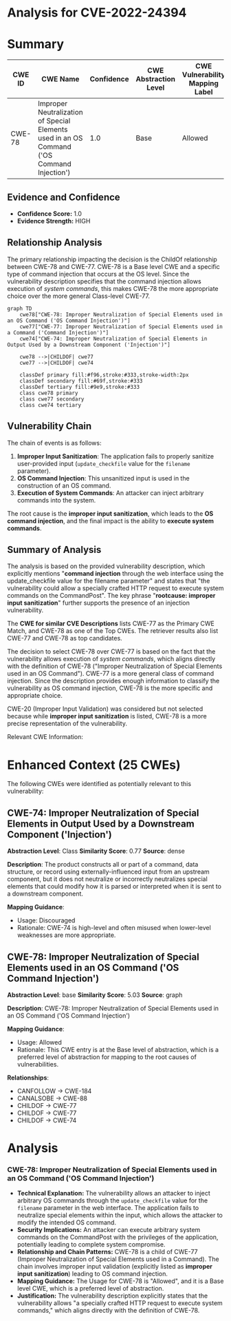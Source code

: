 # Analysis for CVE-2022-24394

# Summary
| CWE ID | CWE Name | Confidence | CWE Abstraction Level | CWE Vulnerability Mapping Label | CWE-Vulnerability Mapping Notes |
|---|---|---|---|---|---|
| CWE-78 | Improper Neutralization of Special Elements used in an OS Command ('OS Command Injection') | 1.0 | Base | Allowed | Primary CWE |

## Evidence and Confidence

*   **Confidence Score:** 1.0
*   **Evidence Strength:** HIGH

## Relationship Analysis
The primary relationship impacting the decision is the ChildOf relationship between CWE-78 and CWE-77. CWE-78 is a Base level CWE and a specific type of command injection that occurs at the OS level. Since the vulnerability description specifies that the command injection allows execution of *system commands*, this makes CWE-78 the more appropriate choice over the more general Class-level CWE-77.

```mermaid
graph TD
    cwe78["CWE-78: Improper Neutralization of Special Elements used in an OS Command ('OS Command Injection')"]
    cwe77["CWE-77: Improper Neutralization of Special Elements used in a Command ('Command Injection')"]
    cwe74["CWE-74: Improper Neutralization of Special Elements in Output Used by a Downstream Component ('Injection')"]
    
    cwe78 -->|CHILDOF| cwe77
    cwe77 -->|CHILDOF| cwe74
    
    classDef primary fill:#f96,stroke:#333,stroke-width:2px
    classDef secondary fill:#69f,stroke:#333
    classDef tertiary fill:#9e9,stroke:#333
    class cwe78 primary
    class cwe77 secondary
    class cwe74 tertiary
```

## Vulnerability Chain
The chain of events is as follows:
1.  **Improper Input Sanitization**: The application fails to properly sanitize user-provided input (`update_checkfile` value for the `filename` parameter).
2.  **OS Command Injection**: This unsanitized input is used in the construction of an OS command.
3.  **Execution of System Commands**: An attacker can inject arbitrary commands into the system.

The root cause is the **improper input sanitization**, which leads to the **OS command injection**, and the final impact is the ability to **execute system commands**.

## Summary of Analysis
The analysis is based on the provided vulnerability description, which explicitly mentions "**command injection** through the web interface using the update_checkfile value for the filename parameter" and states that "the vulnerability could allow a specially crafted HTTP request to execute system commands on the CommandPost". The key phrase "**rootcause: improper input sanitization**" further supports the presence of an injection vulnerability.

The **CWE for similar CVE Descriptions** lists CWE-77 as the Primary CWE Match, and CWE-78 as one of the Top CWEs. The retriever results also list CWE-77 and CWE-78 as top candidates.

The decision to select CWE-78 over CWE-77 is based on the fact that the vulnerability allows execution of *system commands*, which aligns directly with the definition of CWE-78 ("Improper Neutralization of Special Elements used in an OS Command"). CWE-77 is a more general class of command injection. Since the description provides enough information to classify the vulnerability as OS command injection, CWE-78 is the more specific and appropriate choice.

CWE-20 (Improper Input Validation) was considered but not selected because while **improper input sanitization** is listed, CWE-78 is a more precise representation of the vulnerability.

Relevant CWE Information:

# Enhanced Context (25 CWEs)
The following CWEs were identified as potentially relevant to this vulnerability:

## CWE-74: Improper Neutralization of Special Elements in Output Used by a Downstream Component ('Injection')
**Abstraction Level**: Class
**Similarity Score**: 0.77
**Source**: dense

**Description**:
The product constructs all or part of a command, data structure, or record using externally-influenced input from an upstream component, but it does not neutralize or incorrectly neutralizes special elements that could modify how it is parsed or interpreted when it is sent to a downstream component.

**Mapping Guidance**:
- Usage: Discouraged
- Rationale: CWE-74 is high-level and often misused when lower-level weaknesses are more appropriate.

## CWE-78: Improper Neutralization of Special Elements used in an OS Command ('OS Command Injection')
**Abstraction Level**: base
**Similarity Score**: 5.03
**Source**: graph

**Description**:
CWE-78: Improper Neutralization of Special Elements used in an OS Command ('OS Command Injection')

**Mapping Guidance**:
- Usage: Allowed
- Rationale: This CWE entry is at the Base level of abstraction, which is a preferred level of abstraction for mapping to the root causes of vulnerabilities.

**Relationships**:
- CANFOLLOW -> CWE-184
- CANALSOBE -> CWE-88
- CHILDOF -> CWE-77
- CHILDOF -> CWE-77
- CHILDOF -> CWE-74

# Analysis

### CWE-78: Improper Neutralization of Special Elements used in an OS Command ('OS Command Injection')
*   **Technical Explanation:** The vulnerability allows an attacker to inject arbitrary OS commands through the `update_checkfile` value for the `filename` parameter in the web interface. The application fails to neutralize special elements within the input, which allows the attacker to modify the intended OS command.
*   **Security Implications:** An attacker can execute arbitrary system commands on the CommandPost with the privileges of the application, potentially leading to complete system compromise.
*   **Relationship and Chain Patterns:** CWE-78 is a child of CWE-77 (Improper Neutralization of Special Elements used in a Command). The chain involves improper input validation (explicitly listed as **improper input sanitization**) leading to OS command injection.
*   **Mapping Guidance:** The Usage for CWE-78 is "Allowed", and it is a Base level CWE, which is a preferred level of abstraction.
*   **Justification:** The vulnerability description explicitly states that the vulnerability allows "a specially crafted HTTP request to execute system commands," which aligns directly with the definition of CWE-78.